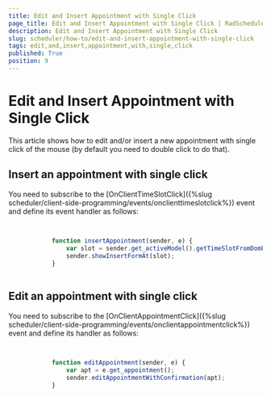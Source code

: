```yaml
---
title: Edit and Insert Appointment with Single Click
page_title: Edit and Insert Appointment with Single Click | RadScheduler for ASP.NET AJAX Documentation
description: Edit and Insert Appointment with Single Click
slug: scheduler/how-to/edit-and-insert-appointment-with-single-click
tags: edit,and,insert,appointment,with,single,click
published: True
position: 9
---
```


# Edit and Insert Appointment with Single Click



This article shows how to edit and/or insert a new appointment with single click of the mouse (by default you need to double click to do that).

## Insert an appointment with single click

You need to subscribe to the [OnClientTimeSlotClick]({%slug scheduler/client-side-programming/events/onclienttimeslotclick%}) event and define its event handler as follows:

````JavaScript
	
	
	        function insertAppointment(sender, e) {
	            var slot = sender.get_activeModel().getTimeSlotFromDomElement(e.get_domEvent().target);
	            sender.showInsertFormAt(slot);
	        }
	
````





## Edit an appointment with single click

You need to subscribe to the [OnClientAppointmentClick]({%slug scheduler/client-side-programming/events/onclientappointmentclick%}) event and define its handler as follows:

````JavaScript
	
	
	        function editAppointment(sender, e) {
	            var apt = e.get_appointment();
	            sender.editAppointmentWithConfirmation(apt);
	        }
	
````


